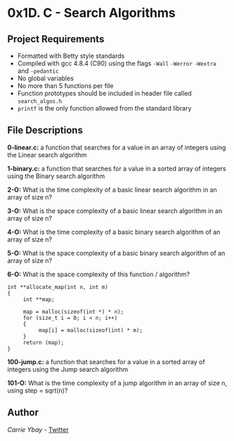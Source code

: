 # 0x1D. C - Search Algorithms
## Project Requirements
- Formatted with Betty style standards
- Compiled with gcc 4.8.4 (C90) using the flags `-Wall` `-Werror` `-Wextra` and `-pedantic`
- No global variables
- No more than 5 functions per file
- Function prototypes should be included in header file called `search_algos.h`
- `printf` is the only function allowed from the standard library

## File Descriptions
**0-linear.c:** a function that searches for a value in an array of integers using the Linear search algorithm

**1-binary.c:** a function that searches for a value in a sorted array of integers using the Binary search algorithm

**2-O:** What is the time complexity of a basic linear search algorithm in an array of size n?

**3-O:** What is the space complexity of a basic linear search algorithm in an array of size n?

**4-O:** What is the time complexity of a basic binary search algorithm of an array of size n?

**5-O:** What is the space complexity of a basic binary search algorithm of an array of size n?

**6-O:** What is the space complexity of this function / algorithm?

```
int **allocate_map(int n, int m)
{
     int **map;

     map = malloc(sizeof(int *) * n);
     for (size_t i = 0; i < n; i++)
     {
          map[i] = malloc(sizeof(int) * m);
     }
     return (map);
}
```

**100-jump.c:** a function that searches for a value in a sorted array of integers using the Jump search algorithm

**101-O:** What is the time complexity of a jump algorithm in an array of size n, using step = sqrt(n)?

## Author
*Carrie Ybay* - [Twitter](http://twitter.com/hicarrie_)